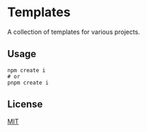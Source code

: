 # Templates

A collection of templates for various projects.

## Usage

```shell
npm create i
# or
pnpm create i
```

## License

[MIT](LICENSE)
